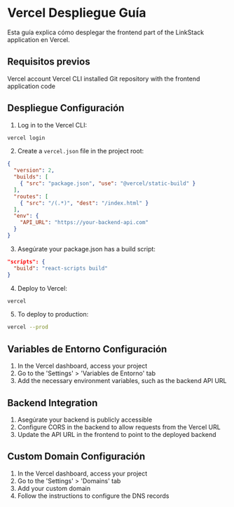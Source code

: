 # Vercel Despliegue Guía

Esta guía explica cómo desplegar the frontend part of the LinkStack application en Vercel.

## Requisitos previos

Vercel account
Vercel CLI installed
Git repository with the frontend application code

## Despliegue Configuración

1. Log in to the Vercel CLI:
```bash
vercel login
```
2. Create a `vercel.json` file in the project root:
```json
{
  "version": 2,
  "builds": [
    { "src": "package.json", "use": "@vercel/static-build" }
  ],
  "routes": [
    { "src": "/(.*)", "dest": "/index.html" }
  ],
  "env": {
    "API_URL": "https://your-backend-api.com"
  }
}
```
3. Asegúrate your package.json has a build script:
```json
"scripts": {
  "build": "react-scripts build"
}
```
4. Deploy to Vercel:
```bash
vercel
```
5. To deploy to production:
```bash
vercel --prod
```

## Variables de Entorno Configuración

1. In the Vercel dashboard, access your project
2. Go to the 'Settings' > 'Variables de Entorno' tab
3. Add the necessary environment variables, such as the backend API URL

## Backend Integration

1. Asegúrate your backend is publicly accessible
2. Configure CORS in the backend to allow requests from the Vercel URL
3. Update the API URL in the frontend to point to the deployed backend

## Custom Domain Configuración

1. In the Vercel dashboard, access your project
2. Go to the 'Settings' > 'Domains' tab
3. Add your custom domain
4. Follow the instructions to configure the DNS records

